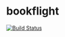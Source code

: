 # bookflight
[![Build Status](https://dev.azure.com/deepthikonde/PartsUnlimited/_apis/build/status/kondedeepthi.bookflight%20(1)?branchName=main)](https://dev.azure.com/deepthikonde/PartsUnlimited/_build/latest?definitionId=8&branchName=main)
